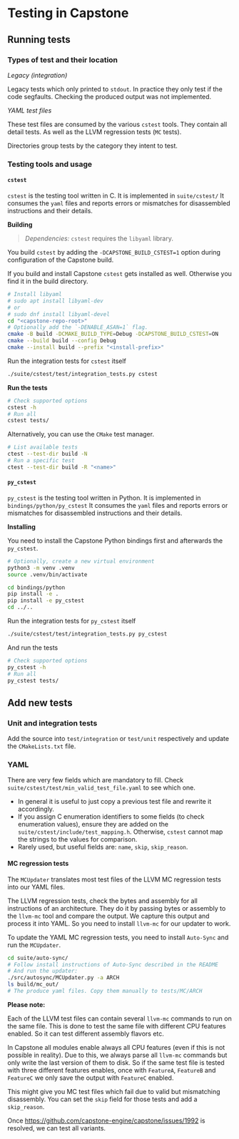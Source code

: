 # Testing in Capstone

## Running tests

### Types of test and their location

_Legacy (integration)_

Legacy tests which only printed to `stdout`. In practice they only test if the code segfaults.
Checking the produced output was not implemented.

_YAML test files_

These test files are consumed by the various `cstest` tools.
They contain all detail tests. As well as the LLVM regression tests (`MC` tests).

Directories group tests by the category they intent to test.

### Testing tools and usage

#### `cstest`

`cstest` is the testing tool written in C. It is implemented in `suite/cstest/`
It consumes the `yaml` files and reports errors or mismatches for disassembled instructions and their details.

**Building**

> _Dependencies:_ `cstest` requires the `libyaml` library.

You build `cstest` by adding the `-DCAPSTONE_BUILD_CSTEST=1` option during configuration of the Capstone build.

If you build and install Capstone `cstest` gets installed as well.
Otherwise you find it in the build directory.

```bash
# Install libyaml
# sudo apt install libyaml-dev
# or
# sudo dnf install libyaml-devel
cd "<capstone-repo-root>"
# Optionally add the `-DENABLE_ASAN=1` flag.
cmake -B build -DCMAKE_BUILD_TYPE=Debug -DCAPSTONE_BUILD_CSTEST=ON
cmake --build build --config Debug
cmake --install build --prefix "<install-prefix>"
```

Run the integration tests for `cstest` itself

```bash
./suite/cstest/test/integration_tests.py cstest
```

**Run the tests**

```bash
# Check supported options
cstest -h
# Run all
cstest tests/
```

Alternatively, you can use the `CMake` test manager.

```bash
# List available tests
ctest --test-dir build -N
# Run a specific test
ctest --test-dir build -R "<name>"
```

#### `py_cstest`

`py_cstest` is the testing tool written in Python. It is implemented in `bindings/python/py_cstest`
It consumes the `yaml` files and reports errors or mismatches for disassembled instructions and their details.

**Installing**

You need to install the Capstone Python bindings first and afterwards the `py_cstest`.

```bash
# Optionally, create a new virtual environment
python3 -m venv .venv
source .venv/bin/activate

cd bindings/python
pip install -e .
pip install -e py_cstest
cd ../..
```

Run the integration tests for `py_cstest` itself

```bash
./suite/cstest/test/integration_tests.py py_cstest
```

And run the tests

```bash
# Check supported options
py_cstest -h
# Run all
py_cstest tests/
```

## Add new tests

### Unit and integration tests

Add the source into `test/integration` or `test/unit` respectively and update the `CMakeLists.txt` file.

### YAML

There are very few fields which are mandatory to fill.
Check `suite/cstest/test/min_valid_test_file.yaml` to see which one.

- In general it is useful to just copy a previous test file and rewrite it accordingly.
- If you assign C enumeration identifiers to some fields (to check enumeration values),
ensure they are added on the `suite/cstest/include/test_mapping.h`. Otherwise, `cstest` cannot map the strings
to the values for comparison.
- Rarely used, but useful fields are: `name`, `skip`, `skip_reason`.

#### MC regression tests

The `MCUpdater` translates most test files of the LLVM MC regression tests into our YAML files.

The LLVM regression tests, check the bytes and assembly for all instructions of an architecture.
They do it by passing bytes or assembly to the `llvm-mc` tool and compare the output.
We capture this output and process it into YAML. So you need to install `llvm-mc` for our updater to work.

To update the YAML MC regression tests, you need to install `Auto-Sync` and run the `MCUpdater`.

```bash
cd suite/auto-sync/
# Follow install instructions of Auto-Sync described in the README
# And run the updater:
./src/autosync/MCUpdater.py -a ARCH
ls build/mc_out/
# The produce yaml files. Copy them manually to tests/MC/ARCH
```

**Please note:**

Each of the LLVM test files can contain several `llvm-mc` commands to run on the same file.
This is done to test the same file with different CPU features enabled.
So it can test different assembly flavors etc.

In Capstone all modules enable always all CPU features (even if this is not
possible in reality).
Due to this, we always parse all `llvm-mc` commands but only write the last version of them to disk.
So if the same test file is tested with three different features enables, once with `FeatureA`, `FeatureB` and `FeatureC`
we only save the output with `FeatureC` enabled.

This might give you MC test files which fail due to valid but mismatching disassembly.
You can set the `skip` field for those tests and add a `skip_reason`.

Once https://github.com/capstone-engine/capstone/issues/1992 is resolved, we can
test all variants.
